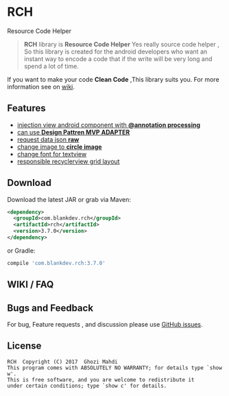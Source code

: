 # RCH
Resource Code Helper

> **RCH** library is **Resource Code Helper** Yes really source code helper , So this library is created for the android developers who want an instant way to encode a code that if the write will be very long and spend a lot of time.

If you want to make your code **Clean Code** ,This library suits you. For more information see on [wiki][1].

## Features

- [injection view android component with **@annotation processing**][2] 
- [can use **Design Pattren MVP ADAPTER**][4]
- [request data json **raw**][5]
- [change image to **circle image**][3]
- [change font for textview][7]
- [responsible recyclerview grid layout][6]

Download
--------

Download the latest JAR or grab via Maven:
```xml
<dependency>
  <groupId>com.blankdev.rch</groupId>
  <artifactId>rch</artifactId>
  <version>3.7.0</version>
</dependency>
```
or Gradle:
```groovy
compile 'com.blankdev.rch:3.7.0'
```

WIKI / FAQ
----------

Bugs and Feedback
-----------------

For bug, Feature requests , and discussion please use [GitHub issues][0].

License
-------

    RCH  Copyright (C) 2017  Ghozi Mahdi
    This program comes with ABSOLUTELY NO WARRANTY; for details type `show w'.
    This is free software, and you are welcome to redistribute it
    under certain conditions; type `show c' for details.

[0]: https://github.com/ghozimahdi/RCH/issues
[1]: https://github.com/ghozimahdi/RCH/wiki

[2]: https://github.com/ghozimahdi/RCH/wiki/Injection-view-android-component-with-annotation-processing
[3]: https://github.com/ghozimahdi/RCH/wiki/circle-image
[4]: https://github.com/ghozimahdi/RCH/wiki/mvp-adapter
[5]: https://github.com/ghozimahdi/RCH/wiki/json-raw
[6]: https://github.com/ghozimahdi/RCH/wiki/responsible-recyclerview-grid-layout

[7]: https://github.com/ghozimahdi/RCH
